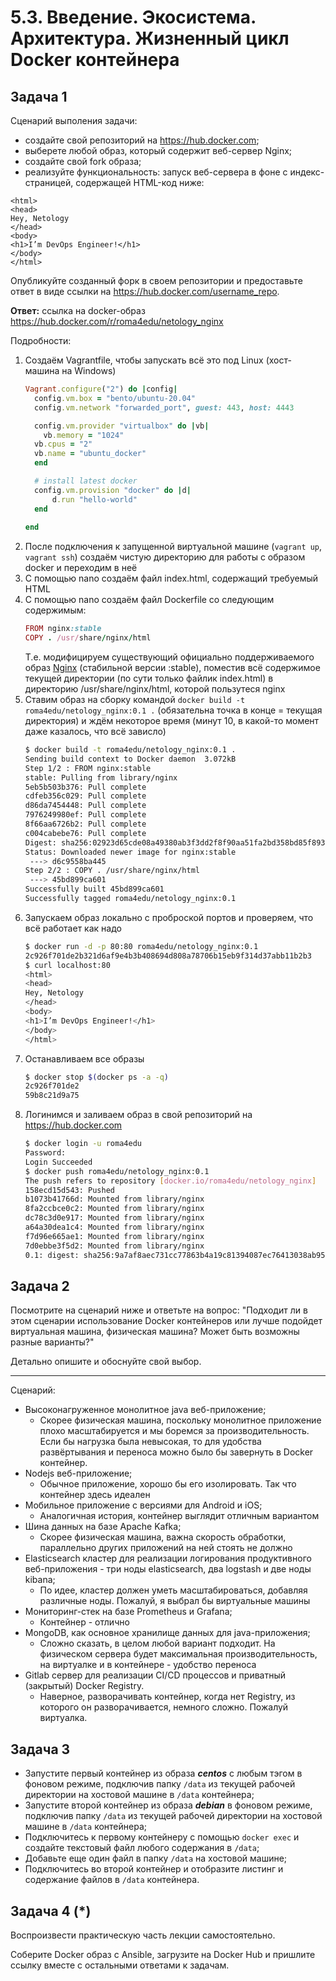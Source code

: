 
# 5.3. Введение. Экосистема. Архитектура. Жизненный цикл Docker контейнера

## Задача 1

Сценарий выполения задачи:

- создайте свой репозиторий на https://hub.docker.com;
- выберете любой образ, который содержит веб-сервер Nginx;
- создайте свой fork образа;
- реализуйте функциональность:
запуск веб-сервера в фоне с индекс-страницей, содержащей HTML-код ниже:
```
<html>
<head>
Hey, Netology
</head>
<body>
<h1>I’m DevOps Engineer!</h1>
</body>
</html>
```
Опубликуйте созданный форк в своем репозитории и предоставьте ответ в виде ссылки на https://hub.docker.com/username_repo.

**Ответ:** cсылка на docker-образ https://hub.docker.com/r/roma4edu/netology_nginx

Подробности:

1. Создаём Vagrantfile, чтобы запускать всё это под Linux (хост-машина на Windows)
    ```ruby
    Vagrant.configure("2") do |config|
      config.vm.box = "bento/ubuntu-20.04"
      config.vm.network "forwarded_port", guest: 443, host: 4443
    
      config.vm.provider "virtualbox" do |vb|
        vb.memory = "1024"
  	  vb.cpus = "2"
  	  vb.name = "ubuntu_docker"
      end
    
      # install latest docker
      config.vm.provision "docker" do |d|
          d.run "hello-world"
      end
      
    end
    ```
2. После подключения к запущенной виртуальной машине (``vagrant up``, ``vagrant ssh``) создаём чистую директорию для работы с образом docker и переходим в неё
3. С помощью nano создаём файл index.html, содержащий требуемый HTML
4. С помощью nano создаём файл Dockerfile со следующим содержимым:
    ```ruby
    FROM nginx:stable
    COPY . /usr/share/nginx/html
    ```
    Т.е. модифицируем существующий официально поддерживаемого образ [Nginx](https://hub.docker.com/_/nginx) (стабильной версии :stable), поместив всё содержимое текущей директории (по сути только файлик index.html) в директорию /usr/share/nginx/html, которой пользутеся nginx
5. Ставим образ на сборку командой ``docker build -t roma4edu/netology_nginx:0.1 .`` (обязательна точка в конце = текущая директория) и ждём некоторое время (минут 10, в какой-то момент даже казалось, что всё зависло)
    ```bash
    $ docker build -t roma4edu/netology_nginx:0.1 .
    Sending build context to Docker daemon  3.072kB
    Step 1/2 : FROM nginx:stable
    stable: Pulling from library/nginx
    5eb5b503b376: Pull complete
    cdfeb356c029: Pull complete
    d86da7454448: Pull complete
    7976249980ef: Pull complete
    8f66aa6726b2: Pull complete
    c004cabebe76: Pull complete
    Digest: sha256:02923d65cde08a49380ab3f3dd2f8f90aa51fa2bd358bd85f89345848f6e6623
    Status: Downloaded newer image for nginx:stable
     ---> d6c9558ba445
    Step 2/2 : COPY . /usr/share/nginx/html
     ---> 45bd899ca601
    Successfully built 45bd899ca601
    Successfully tagged roma4edu/netology_nginx:0.1
    ```
6. Запускаем образ локально с проброской портов и проверяем, что всё работает как надо
    ```bash
    $ docker run -d -p 80:80 roma4edu/netology_nginx:0.1
    2c926f701de2b321d6af9e4b3b408694d808a78706b15eb9f314d37abb11b2b3
    $ curl localhost:80
    <html>
    <head>
    Hey, Netology
    </head>
    <body>
    <h1>I’m DevOps Engineer!</h1>
    </body>
    </html>
    ```
7. Останавливаем все образы
    ```bash
    $ docker stop $(docker ps -a -q)
    2c926f701de2
    59b8c21d9a75
    ```
8. Логинимся и заливаем образ в свой репозиторий на https://hub.docker.com
    ```bash
    $ docker login -u roma4edu
    Password:
    Login Succeeded
    $ docker push roma4edu/netology_nginx:0.1
    The push refers to repository [docker.io/roma4edu/netology_nginx]
    158ecd15d543: Pushed
    b1073b41766d: Mounted from library/nginx
    8fa2ccbce0c2: Mounted from library/nginx
    dc78c3d0e917: Mounted from library/nginx
    a64a30dea1c4: Mounted from library/nginx
    f7d96e665ae1: Mounted from library/nginx
    7d0ebbe3f5d2: Mounted from library/nginx
    0.1: digest: sha256:9a7af8aec731cc77863b4a19c81394087ec76413038ab95fc2e1661f4f4dc3ab size: 1777
    ```

## Задача 2

Посмотрите на сценарий ниже и ответьте на вопрос:
"Подходит ли в этом сценарии использование Docker контейнеров или лучше подойдет виртуальная машина, физическая машина? Может быть возможны разные варианты?"

Детально опишите и обоснуйте свой выбор.

---

Сценарий:

- Высоконагруженное монолитное java веб-приложение;
  * Скорее физическая машина, поскольку монолитное приложение плохо масштабируется и мы боремся за производительность. Если бы нагрузка была невысокая, то для удобства развёртывания и переноса можно было бы завернуть в Docker контейнер.
- Nodejs веб-приложение;
  * Обычное приложение, хорошо бы его изолировать. Так что контейнер здесь идеален
- Мобильное приложение c версиями для Android и iOS;
  * Аналогичная история, контейнер выглядит отличным вариантом
- Шина данных на базе Apache Kafka;
  * Скорее физическая машина, важна скорость обработки, параллельно других приложений на ней стоять не должно
- Elasticsearch кластер для реализации логирования продуктивного веб-приложения - три ноды elasticsearch, два logstash и две ноды kibana;
  * По идее, кластер должен уметь масштабироваться, добавляя различные ноды. Пожалуй, я выбрал бы виртуальные машины
- Мониторинг-стек на базе Prometheus и Grafana;
  * Контейнер - отлично
- MongoDB, как основное хранилище данных для java-приложения;
  * Сложно сказать, в целом любой вариант подходит. На физическом сервера будет максимальная производительность, на виртуалке и в контейнере - удобство переноса
- Gitlab сервер для реализации CI/CD процессов и приватный (закрытый) Docker Registry.
  * Наверное, разворачивать контейнер, когда нет Registry, из которого он разворачивается, немного сложно. Пожалуй виртуалка.

## Задача 3

- Запустите первый контейнер из образа ***centos*** c любым тэгом в фоновом режиме, подключив папку ```/data``` из текущей рабочей директории на хостовой машине в ```/data``` контейнера;
- Запустите второй контейнер из образа ***debian*** в фоновом режиме, подключив папку ```/data``` из текущей рабочей директории на хостовой машине в ```/data``` контейнера;
- Подключитесь к первому контейнеру с помощью ```docker exec``` и создайте текстовый файл любого содержания в ```/data```;
- Добавьте еще один файл в папку ```/data``` на хостовой машине;
- Подключитесь во второй контейнер и отобразите листинг и содержание файлов в ```/data``` контейнера.

## Задача 4 (*)

Воспроизвести практическую часть лекции самостоятельно.

Соберите Docker образ с Ansible, загрузите на Docker Hub и пришлите ссылку вместе с остальными ответами к задачам.
